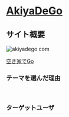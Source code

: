 # [AkiyaDeGo](http://akiyadego.com)

## サイト概要
![akiyadego com](https://user-images.githubusercontent.com/43948442/121775846-d3a88f80-cbc4-11eb-9002-47183abe762b.png)

[空き家でGo](http://akiyadego.com)

### テーマを選んだ理由

​

### ターゲットユーザ
